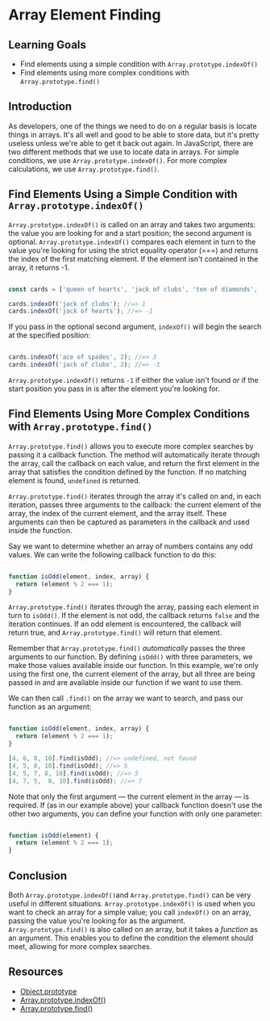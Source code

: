 # Array Element Finding

## Learning Goals

- Find elements using a simple condition with `Array.prototype.indexOf()`
- Find elements using more complex conditions with `Array.prototype.find()`

## Introduction

As developers, one of the things we need to do on a regular basis is locate
things in arrays. It's all well and good to be able to store data, but it's
pretty useless unless we're able to get it back out again. In JavaScript, there
are two different methods that we use to locate data in arrays. For simple
conditions, we use `Array.prototype.indexOf()`. For more complex calculations,
we use `Array.prototype.find()`.

## Find Elements Using a Simple Condition with `Array.prototype.indexOf()`

`Array.prototype.indexOf()` is called on an array and takes two arguments: the
value you are looking for and a start position; the second argument is optional.
`Array.prototype.indexOf()` compares each element in turn to the value you're 
looking for using the strict equality operator (===) and returns the index of 
the first matching element. If the element isn't contained in the array, it 
returns -1.

```js

const cards = ['queen of hearts', 'jack of clubs', 'ten of diamonds', 'ace of spades'];

cards.indexOf('jack of clubs'); //=> 1
cards.indexOf('jack of hearts'); //=> -1

```

If you pass in the optional second argument, `indexOf()` will begin the search
at the specified position:

```js

cards.indexOf('ace of spades', 2); //=> 3
cards.indexOf('jack of clubs', 2); //=> -1 

```

`Array.prototype.indexOf()` returns `-1` if either the value isn't found _or_ if
the start position you pass in is after the element you're looking for.

## Find Elements Using More Complex Conditions with `Array.prototype.find()`

`Array.prototype.find()` allows you to execute more complex searches by passing
it a callback function. The method will automatically iterate through the array,
call the callback on each value, and return the first element in the array that
satisfies the condition defined by the function. If no matching element is
found, `undefined` is returned.

`Array.prototype.find()` iterates through the array it's called on and, in each
iteration, passes three arguments to the callback: the current element of the
array, the index of the current element, and the array itself. These arguments
can then be captured as parameters in the callback and used inside the function.

Say we want to determine whether an array of numbers contains any odd values.
We can write the following callback function to do this:

```js

function isOdd(element, index, array) {
  return (element % 2 === 1);
}

```

`Array.prototype.find()` iterates through the array, passing each element in turn 
to `isOdd()`. If the element is not odd, the callback returns `false` and the 
iteration continues. If an odd element is encountered, the callback will return 
true, and `Array.prototype.find()` will return that element.

Remember that `Array.prototype.find()` _automatically_ passes the three
arguments to our function. By defining `isOdd()` with three parameters, we make
those values available inside our function. In this example, we're only using
the first one, the current element of the array, but all three are being passed
in and are available inside our function if we want to use them.

We can then call `.find()` on the array we want to search, and pass our function
as an argument:

```js

function isOdd(element, index, array) {
  return (element % 2 === 1);
}

[4, 6, 8, 10].find(isOdd); //=> undefined, not found
[4, 5, 8, 10].find(isOdd); //=> 5
[4, 5, 7, 8, 10].find(isOdd); //=> 5
[4, 7, 5,  8, 10].find(isOdd); //=> 7

```

Note that only the first argument — the current element in the array — is
required. If (as in our example above) your callback function doesn't use the
other two arguments, you can define your function with only one parameter:

```js

function isOdd(element) {
  return (element % 2 === 1);
}

```

## Conclusion

Both `Array.prototype.indexOf()`and `Array.prototype.find()` can be very useful
in different situations. `Array.prototype.indexOf()` is used when you want to
check an array for a simple value; you call `indexOf()` on an array, passing the
value you're looking for as the argument. `Array.prototype.find()` is also
called on an array, but it takes a _function_ as an argument. This enables you
to define the condition the element should meet, allowing for more complex
searches.

## Resources

- [Object.prototype](https://developer.mozilla.org/en-US/docs/Web/JavaScript/Reference/Global_Objects/Object/prototype)
- [Array.prototype.indexOf()](https://developer.mozilla.org/en-US/docs/Web/JavaScript/Reference/Global_Objects/Array/indexOf)
- [Array.prototype.find()](https://developer.mozilla.org/en-US/docs/Web/JavaScript/Reference/Global_Objects/Array/find)
